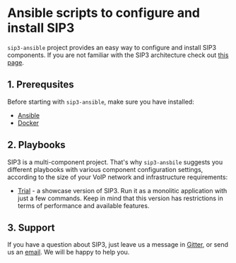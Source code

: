 # Ansible scripts to configure and install SIP3 

`sip3-ansible` project provides an easy way to configure and install SIP3 components. If you are not familiar with the SIP3 architecture check out [this page](https://sip3.io/features).

## 1. Prerequsites

Before starting with `sip3-ansible`, make sure you have installed:

* [Ansible](https://docs.ansible.com/ansible/latest/installation_guide/intro_installation.html)
* [Docker](https://docs.docker.com/install/)

## 2. Playbooks

SIP3 is a multi-component project. That's why `sip3-ansbile` suggests you different playbooks with various component configuration settings, according to the size of your VoIP network and infrastructure requirements:

* [Trial](https://github.com/sip3io/sip3-ansible/blob/master/playbooks/trial) - a showcase version of SIP3. Run it as a monolitic application with just a few commands. Keep in mind that this version has restrictions in terms of performance and available features.

## 3. Support

If you have a question about SIP3, just leave us a message in [Gitter](https://try.count.ly/at/6c2b2cf55c9e42f7835e8df7d990dfdfcdd4a5db), or send us an [email](mailto:support@sip3.io). We will be happy to help you.

